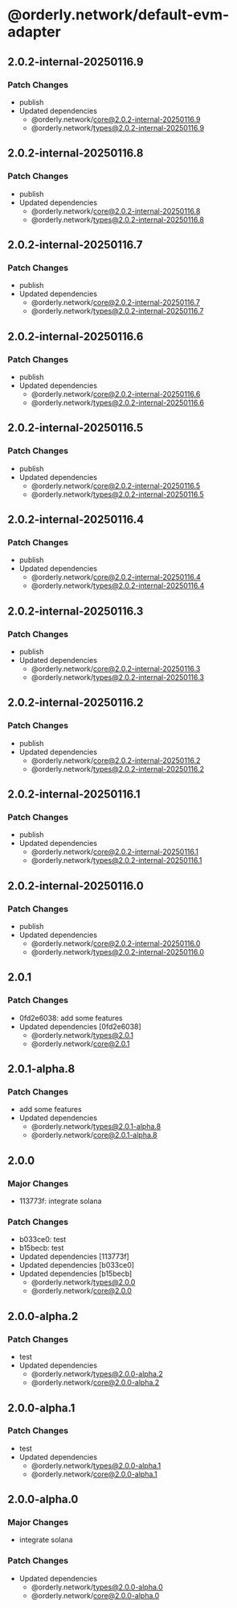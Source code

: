 # @orderly.network/default-evm-adapter

## 2.0.2-internal-20250116.9

### Patch Changes

- publish
- Updated dependencies
  - @orderly.network/core@2.0.2-internal-20250116.9
  - @orderly.network/types@2.0.2-internal-20250116.9

## 2.0.2-internal-20250116.8

### Patch Changes

- publish
- Updated dependencies
  - @orderly.network/core@2.0.2-internal-20250116.8
  - @orderly.network/types@2.0.2-internal-20250116.8

## 2.0.2-internal-20250116.7

### Patch Changes

- publish
- Updated dependencies
  - @orderly.network/core@2.0.2-internal-20250116.7
  - @orderly.network/types@2.0.2-internal-20250116.7

## 2.0.2-internal-20250116.6

### Patch Changes

- publish
- Updated dependencies
  - @orderly.network/core@2.0.2-internal-20250116.6
  - @orderly.network/types@2.0.2-internal-20250116.6

## 2.0.2-internal-20250116.5

### Patch Changes

- publish
- Updated dependencies
  - @orderly.network/core@2.0.2-internal-20250116.5
  - @orderly.network/types@2.0.2-internal-20250116.5

## 2.0.2-internal-20250116.4

### Patch Changes

- publish
- Updated dependencies
  - @orderly.network/core@2.0.2-internal-20250116.4
  - @orderly.network/types@2.0.2-internal-20250116.4

## 2.0.2-internal-20250116.3

### Patch Changes

- publish
- Updated dependencies
  - @orderly.network/core@2.0.2-internal-20250116.3
  - @orderly.network/types@2.0.2-internal-20250116.3

## 2.0.2-internal-20250116.2

### Patch Changes

- publish
- Updated dependencies
  - @orderly.network/core@2.0.2-internal-20250116.2
  - @orderly.network/types@2.0.2-internal-20250116.2

## 2.0.2-internal-20250116.1

### Patch Changes

- publish
- Updated dependencies
  - @orderly.network/core@2.0.2-internal-20250116.1
  - @orderly.network/types@2.0.2-internal-20250116.1

## 2.0.2-internal-20250116.0

### Patch Changes

- publish
- Updated dependencies
  - @orderly.network/core@2.0.2-internal-20250116.0
  - @orderly.network/types@2.0.2-internal-20250116.0

## 2.0.1

### Patch Changes

- 0fd2e6038: add some features
- Updated dependencies [0fd2e6038]
  - @orderly.network/types@2.0.1
  - @orderly.network/core@2.0.1

## 2.0.1-alpha.8

### Patch Changes

- add some features
- Updated dependencies
  - @orderly.network/types@2.0.1-alpha.8
  - @orderly.network/core@2.0.1-alpha.8

## 2.0.0

### Major Changes

- 113773f: integrate solana

### Patch Changes

- b033ce0: test
- b15becb: test
- Updated dependencies [113773f]
- Updated dependencies [b033ce0]
- Updated dependencies [b15becb]
  - @orderly.network/types@2.0.0
  - @orderly.network/core@2.0.0

## 2.0.0-alpha.2

### Patch Changes

- test
- Updated dependencies
  - @orderly.network/types@2.0.0-alpha.2
  - @orderly.network/core@2.0.0-alpha.2

## 2.0.0-alpha.1

### Patch Changes

- test
- Updated dependencies
  - @orderly.network/types@2.0.0-alpha.1
  - @orderly.network/core@2.0.0-alpha.1

## 2.0.0-alpha.0

### Major Changes

- integrate solana

### Patch Changes

- Updated dependencies
  - @orderly.network/types@2.0.0-alpha.0
  - @orderly.network/core@2.0.0-alpha.0
